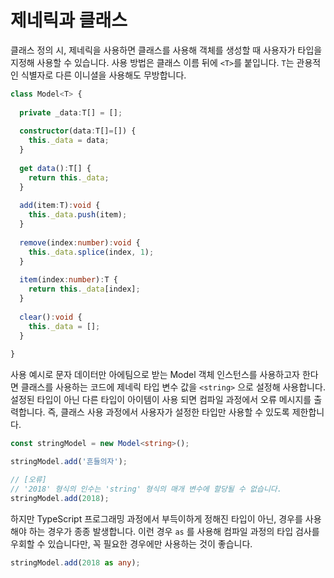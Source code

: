 # 제네릭과 클래스

클래스 정의 시, 제네릭을 사용하면 클래스를 사용해 객체를 생성할 때 사용자가 타입을 지정해 사용할 수 있습니다. 사용 방법은 클래스 이름 뒤에 `<T>`를 붙입니다. `T`는 관용적인 식별자로 다른 이니셜을 사용해도 무방합니다.

```typescript
class Model<T> {
  
  private _data:T[] = [];
  
  constructor(data:T[]=[]) {
    this._data = data;
  }
  
  get data():T[] { 
    return this._data; 
  }
  
  add(item:T):void { 
    this._data.push(item); 
  }
  
  remove(index:number):void { 
    this._data.splice(index, 1); 
  }
  
  item(index:number):T { 
    return this._data[index]; 
  }
  
  clear():void { 
    this._data = []; 
  }
  
}
```

사용 예시로 문자 데이터만 아에팀으로 받는 Model 객체 인스턴스를 사용하고자 한다면 클래스를 사용하는 코드에 제네릭 타입 변수 값을 `<string>` 으로 설정해 사용합니다. 설정된 타입이 아닌 다른 타입이 아이템이 사용 되면 컴파일 과정에서 오류 메시지를 출력합니다. 즉, 클래스 사용 과정에서 사용자가 설정한 타입만 사용할 수 있도록 제한합니다.

```typescript
const stringModel = new Model<string>();

stringModel.add('흔들의자');

// [오류]
// '2018' 형식의 인수는 'string' 형식의 매개 변수에 할당될 수 없습니다.
stringModel.add(2018);
```

하지만 TypeScript 프로그래밍 과정에서 부득이하게 정해진 타입이 아닌, 경우를 사용해야 하는 경우가 종종 발생합니다. 이런 경우 `as` 를 사용해 컴파일 과정의 타입 검사를 우회할 수 있습니다만, 꼭 필요한 경우에만 사용하는 것이 좋습니다.

```typescript
stringModel.add(2018 as any);
```

